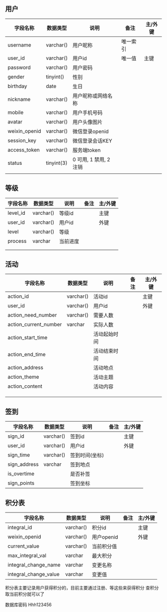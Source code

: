 ## 用户

| 字段名称      | 数据类型   | 说明                   | 备注     | 主/外键 |
| ------------- | ---------- | ---------------------- | -------- | ------- |
| username      | varchar()  | 用户昵称               | 唯一索引 |         |
| user_id       | varchar()  | 用户id                 | 唯一值   | 主键    |
| password      | varchar()  | 用户密码               |          |         |
| gender        | tinyint()  | 性别                   |          |         |
| birthday      | date       | 生日                   |          |         |
| nickname      | varchar()  | 用户昵称或网络名称     |          |         |
| mobile        | varchar()  | 用户手机号码           |          |         |
| avatar        | varchar()  | 用户头像图片           |          |         |
| weixin_openid | varchar()  | 微信登录openid         |          |         |
| session_key   | varchar()  | 微信登录会话KEY        |          |         |
| access_token  | varchar()  | 服务端token            |          |         |
| status        | tinyint(3) | 0 可用, 1 禁用, 2 注销 |          |         |
|               |            |                        |          |         |

## 等级

| 字段名称 | 数据类型  | 说明     | 备注 | 主/外键 |
| -------- | --------- | -------- | ---- | ------- |
| level_id | varchar() | 等级id   |      | 主键    |
| user_id  | varchar() | 用户id   |      | 外键    |
| level    | varchar() | 等级     |      |         |
| process  | varchar   | 当前进度 |      |         |
|          |           |          |      |         |
|          |           |          |      |         |

## 活动

| 字段名称              | 数据类型  | 说明         | 备注 | 主/外键 |
| --------------------- | --------- | ------------ | ---- | ------- |
| action_id             | varchar() | 活动id       |      | 主键    |
| user_id               | varchar() | 用户id       |      | 外键    |
| action_need_number    | varchar() | 需要人数     |      |         |
| action_current_number | varchar   | 实际人数     |      |         |
| action_start_time     |           | 活动起始时间 |      |         |
| action_end_time       |           | 活动结束时间 |      |         |
| action_address        |           | 活动地点     |      |         |
| action_theme          |           | 活动主题     |      |         |
| action_content        |           | 活动内容     |      |         |
|                       |           |              |      |         |
|                       |           |              |      |         |
|                       |           |              |      |         |

## 签到

| 字段名称     | 数据类型  | 说明           | 备注 | 主/外键 |
| ------------ | --------- | -------------- | ---- | ------- |
| sign_id      | varchar() | 签到id         |      | 主键    |
| user_id      | varchar() | 用户id         |      | 外键    |
| sign_time    | varchar() | 签到时间(坐标) |      |         |
| sign_address | varchar   | 签到地点       |      |         |
| is_overtime  |           | 是否补签       |      |         |
| sign_points  |           | 签到坐标       |      |         |



## 积分表

| 字段名称              | 数据类型  | 说明       | 备注 | 主/外键 |
| --------------------- | --------- | ---------- | ---- | ------- |
| integral_id           | varchar() | 积分id     |      | 主键    |
| weixin_openid         | varchar() | 用户openid |      | 外键    |
| current_value         | varchar() | 当前积分值 |      |         |
| max_integral_val      | varchar   | 最大积分   |      |         |
| integral_change_name  | varchar   | 变更名称   |      |         |
| integral_change_value | varchar   | 变更值     |      |         |

积分表主要记录用户获得积分的，目前主要通过注册、等这些来获得积分   查积分取当前积分就可以了

数据库密码
Hhh123456